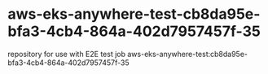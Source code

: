 # aws-eks-anywhere-test-cb8da95e-bfa3-4cb4-864a-402d7957457f-35
repository for use with E2E test job aws-eks-anywhere-test:cb8da95e-bfa3-4cb4-864a-402d7957457f-35
